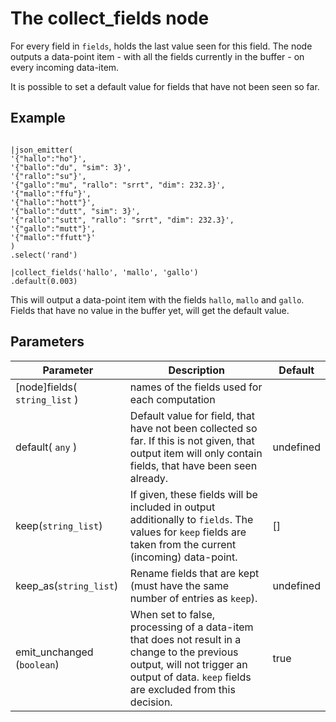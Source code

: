 The collect_fields node
==============

For every field in `fields`, holds the last value seen for this field.
The node outputs a data-point item - with all the fields currently in the buffer - on every incoming data-item.

It is possible to set a default value for fields that have not been seen so far.

Example
-------

```dfs

|json_emitter(
'{"hallo":"ho"}',
'{"ballo":"du", "sim": 3}',
'{"rallo":"su"}',
'{"gallo":"mu", "rallo": "srrt", "dim": 232.3}',
'{"mallo":"ffu"}',
'{"hallo":"hott"}',
'{"ballo":"dutt", "sim": 3}',
'{"rallo":"sutt", "rallo": "srrt", "dim": 232.3}',
'{"gallo":"mutt"}',
'{"mallo":"ffutt"}'
)
.select('rand')

|collect_fields('hallo', 'mallo', 'gallo')
.default(0.003)

```

This will output a data-point item with the fields `hallo`, `mallo` and `gallo`. Fields that have no value in the buffer yet,
will get the default value.


Parameters
----------

| Parameter                     | Description                                                                                                                                                                            | Default   |
|-------------------------------|----------------------------------------------------------------------------------------------------------------------------------------------------------------------------------------|-----------|
| [node]fields( `string_list` ) | names of the fields used for each computation                                                                                                                                          |           |
| default( `any` )              | Default value for field, that have not been collected so far. If this is not given, that output item will only contain fields, that have been seen already.                            | undefined | 
| keep(`string_list`)        | If given, these fields will be included in output additionally to `fields`. The values for `keep` fields are taken from the current (incoming) data-point.                               | []       |
| keep_as(`string_list`)     | Rename fields that are kept (must have the same number of entries as `keep`).                                                                                                          | undefined |
| emit_unchanged (`boolean`) | When set to false, processing of a data-item that does not result in a change to the previous output, will not trigger an output of data. `keep` fields are excluded from this decision. | true      |
